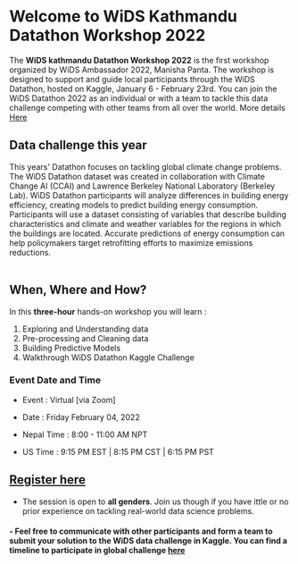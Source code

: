 # Welcome to WiDS Kathmandu Datathon Workshop 2022

The **WiDS kathmandu Datathon Workshop 2022** is the first workshop organized by WiDS Ambassador 2022, Manisha Panta. 
The workshop is designed to support and guide local participants through the WiDS Datathon, hosted on Kaggle, January 6 - February 23rd. You can join the WiDS Datathon 2022 as an individual or with a team to tackle this data challenge competing with other teams from all over the world. More details [Here](https://www.widsconference.org/datathon.html) 

## Data challenge this year
This years' Datathon focuses on tackling global climate change problems. The WiDS Datathon dataset was created in collaboration with Climate Change AI (CCAI) and Lawrence Berkeley National Laboratory (Berkeley Lab). WiDS Datathon participants will analyze differences in building energy efficiency, creating models to predict building energy consumption. Participants will use a dataset consisting of variables that describe building characteristics and climate and weather variables for the regions in which the buildings are located. Accurate predictions of energy consumption can help policymakers target retrofitting efforts to maximize emissions reductions. <br><br>

## When, Where and How?
In this **three-hour** hands-on workshop you will learn : 
1. Exploring and Understanding data
2. Pre-processing and Cleaning data
3. Building Predictive Models
4. Walkthrough WiDS Datathon Kaggle Challenge
 
### Event Date and Time
- Event : Virtual [via Zoom]
- Date : Friday February 04, 2022 

- Nepal Time : 8:00 - 11:00 AM NPT
- US Time : 9:15 PM EST | 8:15 PM CST | 6:15 PM PST

## [Register here](https://docs.google.com/forms/d/e/1FAIpQLSfdCtIKwWxv93wPbhta_dlyyLKoTFLuShdkNJiLArXEzJvIBg/viewform)
- The session is open to **all genders**. Join us   though if you have ittle or no prior experience on tackling real-world data science problems.

#### - Feel free to communicate with other participants and form a team to submit your solution to the WiDS data challenge in Kaggle. You can find a timeline to participate in global challenge [here](https://www.widsconference.org/datathon_details.html)




